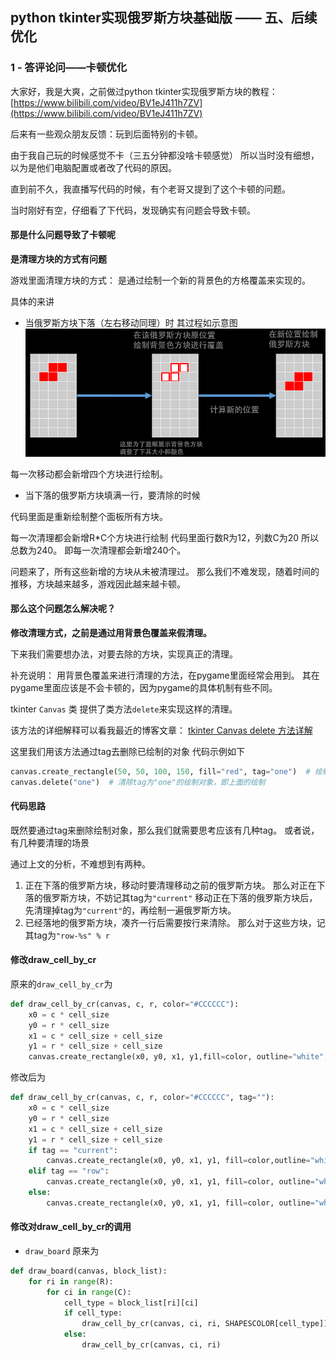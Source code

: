 ## python tkinter实现俄罗斯方块基础版 —— 五、后续优化

### 1 - 答评论问——卡顿优化
大家好，我是大爽，之前做过python tkinter实现俄罗斯方块的教程：
[https://www.bilibili.com/video/BV1eJ411h7ZV](https://www.bilibili.com/video/BV1eJ411h7ZV)

后来有一些观众朋友反馈：玩到后面特别的卡顿。

由于我自己玩的时候感觉不卡（三五分钟都没啥卡顿感觉）
所以当时没有细想，以为是他们电脑配置或者改了代码的原因。

直到前不久，我直播写代码的时候，有个老哥又提到了这个卡顿的问题。

当时刚好有空，仔细看了下代码，发现确实有问题会导致卡顿。

#### 那是什么问题导致了卡顿呢
**是清理方块的方式有问题**

游戏里面清理方块的方式：
是通过绘制一个新的背景色的方格覆盖来实现的。

具体的来讲
- 当俄罗斯方块下落（左右移动同理）时
其过程如示意图
![](/imgs/1_5_1.png)

每一次移动都会新增四个方块进行绘制。

- 当下落的俄罗斯方块填满一行，要清除的时候

代码里面是重新绘制整个面板所有方块。

每一次清理都会新增R*C个方块进行绘制
代码里面行数R为12，列数C为20
所以总数为240。
即每一次清理都会新增240个。

问题来了，所有这些新增的方块从未被清理过。
那么我们不难发现，随着时间的推移，方块越来越多，游戏因此越来越卡顿。

#### 那么这个问题怎么解决呢？
**修改清理方式，之前是通过用背景色覆盖来假清理。**

下来我们需要想办法，对要去除的方块，实现真正的清理。

补充说明：
用背景色覆盖来进行清理的方法，在pygame里面经常会用到。
其在pygame里面应该是不会卡顿的，因为pygame的具体机制有些不同。

tkinter `Canvas` 类 提供了类方法`delete`来实现这样的清理。

该方法的详细解释可以看我最近的博客文章：
[tkinter Canvas delete 方法详解](https://blog.csdn.net/python1639er/article/details/115386039)

这里我们用该方法通过tag去删除已绘制的对象
代码示例如下
```python
canvas.create_rectangle(50, 50, 100, 150, fill="red", tag="one")  # 绘制
canvas.delete("one")  # 清除tag为"one"的绘制对象，即上面的绘制
```

#### 代码思路

既然要通过tag来删除绘制对象，那么我们就需要思考应该有几种tag。
或者说，有几种要清理的场景

通过上文的分析，不难想到有两种。
1. 正在下落的俄罗斯方块，移动时要清理移动之前的俄罗斯方块。
那么对正在下落的俄罗斯方块，不妨记其tag为`"current"`
移动正在下落的俄罗斯方块后，先清理掉tag为`"current"`的，再绘制一遍俄罗斯方块。
2. 已经落地的俄罗斯方块，凑齐一行后需要按行来清除。
那么对于这些方块，记其tag为`"row-%s" % r`

#### 修改draw_cell_by_cr
原来的`draw_cell_by_cr`为
```python
def draw_cell_by_cr(canvas, c, r, color="#CCCCCC"):
    x0 = c * cell_size
    y0 = r * cell_size
    x1 = c * cell_size + cell_size
    y1 = r * cell_size + cell_size
    canvas.create_rectangle(x0, y0, x1, y1,fill=color, outline="white", width=2)
```
修改后为
```python
def draw_cell_by_cr(canvas, c, r, color="#CCCCCC", tag=""):
    x0 = c * cell_size
    y0 = r * cell_size
    x1 = c * cell_size + cell_size
    y1 = r * cell_size + cell_size
    if tag == "current":
        canvas.create_rectangle(x0, y0, x1, y1, fill=color,outline="white", width=2, tag=tag)
    elif tag == "row":
        canvas.create_rectangle(x0, y0, x1, y1, fill=color, outline="white", width=2, tag="row-%s" % r)
    else:
        canvas.create_rectangle(x0, y0, x1, y1, fill=color, outline="white", width=2)
```
#### 修改对draw_cell_by_cr的调用
- `draw_board`
原来为
```python
def draw_board(canvas, block_list):
    for ri in range(R):
        for ci in range(C):
            cell_type = block_list[ri][ci]
            if cell_type:
                draw_cell_by_cr(canvas, ci, ri, SHAPESCOLOR[cell_type])
            else:
                draw_cell_by_cr(canvas, ci, ri)
```
